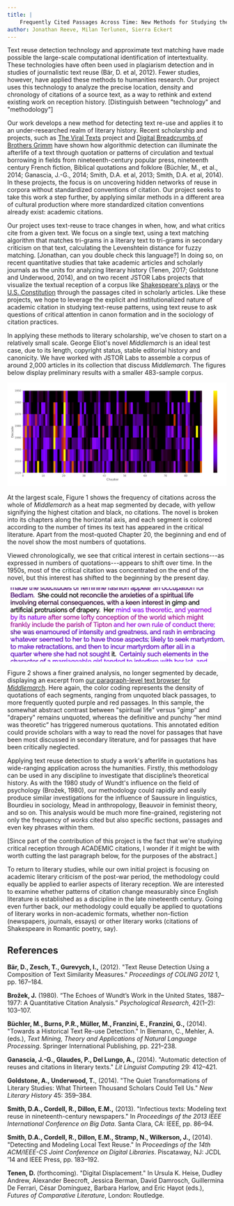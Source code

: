 ```yaml
---
title: |
	Frequently Cited Passages Across Time: New Methods for Studying the Critical Reception of Texts
author: Jonathan Reeve, Milan Terlunen, Sierra Eckert
---
```


Text reuse detection technology and approximate text matching have made possible the large-scale computational identification of intertextuality. These technologies have often been used in plagiarism detection and in studies of journalistic text reuse (Bär, D. et al, 2012). Fewer studies, however, have applied these methods to humanities research. Our project uses this technology to analyze the precise location, density and chronology of citations of a source text, as a way to rethink and extend existing work on reception history. [Distinguish between "technology" and "methodology"]

Our work develops a new method for detecting text re-use and applies it to an under-researched realm of literary history. Recent scholarship and projects, such as [The Viral Texts](http://viraltexts.org/) project and [Digital Breadcrumbs of Brothers Grimm](http://www.etrap.eu/digital-breadcrumbs-of-brothers-grimm/) have shown how algorithmic detection can illuminate the afterlife of a text through quotation or patterns of circulation and textual borrowing in fields from nineteenth-century popular press, nineteenth century French fiction, Biblical quotations and folklore (Büchler, M., et al., 2014; Ganascia, J.-G., 2014; Smith, D.A. et al, 2013; Smith, D.A. et al, 2014). In these projects, the focus is on uncovering hidden networks of reuse in corpora without standardized conventions of citation. Our project seeks to take this work a step further, by applying similar methods in a different area of cultural production where more standardized citation conventions already exist: academic citations. 

Our project uses text-reuse to trace changes in when, how, and what critics cite from a given text. We focus on a single text, using a text matching algorithm that matches tri-grams in a literary text to tri-grams in secondary criticism on that text, calculating the Levenshtein distance for fuzzy matching. [Jonathan, can you double check this language?] In doing so, on recent quantitative studies that take academic articles and scholarly journals as the units for analyzing literary history (Tenen, 2017; Goldstone and Underwood, 2014), and on two recent JSTOR Labs projects that visualize the textual reception of a corpus like [Shakespeare's plays](https://labs.jstor.org/shakespeare/) or the [U.S. Constitution](http://labs.jstor.org/constitution-site/) through the passages cited in scholarly articles.  Like these projects, we hope to leverage the explicit and institutionalized nature of academic citation in studying text-reuse patterns, using text reuse to ask questions of critical attention in canon formation and in the sociology of citation practices. 

In applying these methods to literary scholarship, we've chosen to start on a relatively small scale. George Eliot's novel _Middlemarch_ is an ideal test case, due to its length, copyright status, stable editorial history and canonicity. We have worked with JSTOR Labs to assemble a corpus of around 2,000 articles in its collection that discuss _Middlemarch_. The figures below display preliminary results with a smaller 483-sample corpus.

![Citation Frequency Heat Map for _Middlemarch_, by Decade](images/heatmap.png)

At the largest scale, Figure 1 shows the frequency of citations across the whole of _Middlemarch_ as a heat map segmented by decade, with yellow signifying the highest citation and black, no citations. The novel is broken into its chapters along the horizontal axis, and each segment is colored according to the number of times its text has appeared in the critical literature. Apart from the most-quoted Chapter 20, the beginning and end of the novel show the most numbers of quotations. 

Viewed chronologically, we see that critical interest in certain sections---as expressed in numbers of quotations---appears to shift over time. In the 1950s, most of the critical citation was concentrated on the end of the novel, but this interest has shifted to the beginning by the present day. 

![Citation Frequency Text Browser for _Middlemarch_](images/annotated2.png)

Figure 2 shows a finer grained analysis, no longer segmented by decade, displaying an excerpt from [our paragraph-level text browser for _Middlemarch_](http://xpmethod.plaintext.in/middlemarch-critical-histories/annotated.html). Here again, the color coding represents the density of quotations of each segments, ranging from unquoted black passages, to more frequently quoted purple and red passages. In this sample, the somewhat abstract contrast between "spiritual life" versus "gimp" and "drapery" remains unquoted, whereas the definitive and punchy “her mind was theoretic” has triggered numerous quotations. This annotated edition could provide scholars with a way to read the novel for passages that have been most discussed in secondary literature, and for passages that have been critically neglected.

Applying text reuse detection to study a work's afterlife in quotations has wide-ranging application across the humanities. Firstly, this methodology can be used in any discipline to investigate that discipline’s theoretical history. As with the 1980 study of Wundt's influence on the field of psychology (Brožek,  1980), our methodology could rapidly and easily produce similar investigations for the influence of Saussure in linguistics, Bourdieu in sociology, Mead in anthropology, Beauvoir in feminist theory, and so on. This analysis would be much more fine-grained, registering not only the frequency of *works* cited but also specific sections, passages and even key phrases within them.

[Since part of the contribution of this project is the fact that we're studying critical reception through ACADEMIC citations, I wonder if it might be with worth cutting the last paragraph below, for the purposes of the abstract.]

To return to literary studies, while our own initial project is focusing on academic literary criticism of the post-war period, the methodology could equally be applied to earlier aspects of literary reception. We are interested to examine whether patterns of citation change measurably since English literature is established as a discipline in the late nineteenth century. Going even further back, our methodology could equally be applied to quotations of literary works in non-academic formats, whether non-fiction (newspapers, journals, essays) or other literary works (citations of Shakespeare in Romantic poetry, say).

## References

**Bär, D., Zesch, T., Gurevych, I.,** (2012). "Text Reuse Detection Using a Composition of Text Similarity Measures." *Proceedings of COLING 2012* 1, pp. 167–184.

**Brožek, J.** (1980). “The Echoes of Wundt’s Work in the United States, 1887–1977: A Quantitative Citation Analysis.” *Psychological Research*, 42(1–2): 103–107.

**Büchler, M., Burns, P.R., Müller, M., Franzini, E., Franzini, G.,** (2014). "Towards a Historical Text Re-use Detection." In Biemann, C., Mehler, A. (eds.), *Text Mining, Theory and Applications of Natural Language Processing*. Springer International Publishing, pp. 221–238. 

**Ganascia, J.-G., Glaudes, P., Del Lungo, A.,** (2014). "Automatic detection of reuses and citations in literary texts." *Lit Linguist Computing* 29: 412–421. 

**Goldstone, A., Underwood, T.**, (2014). "The Quiet Transformations of Literary Studies: What Thirteen Thousand Scholars Could Tell Us." *New Literary History* 45: 359–384.

**Smith, D.A., Cordell, R., Dillon, E.M.,** (2013). "Infectious texts: Modeling text reuse in nineteenth-century newspapers." In *Proceedings of the 2013 IEEE International Conference on Big Data*. Santa Clara, CA: IEEE, pp. 86–94. 

**Smith, D.A., Cordell, R., Dillon, E.M., Stramp, N., Wilkerson, J.,** (2014). "Detecting and Modeling Local Text Reuse." In *Proceedings of the 14th ACM/IEEE-CS Joint Conference on Digital Libraries*. Piscataway, NJ: JCDL ’14 and IEEE Press, pp. 183–192.

**Tenen, D.** (forthcoming). "Digital Displacement." In Ursula K. Heise, Dudley Andrew, Alexander Beecroft, Jessica Berman, David Damrosch, Guillermina De Ferrari, César Domínguez, Barbara Harlow, and Eric Hayot (eds.), *Futures of Comparative Literature*,  London: Routledge.
